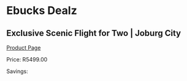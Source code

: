 
# Ebucks Dealz
## Exclusive Scenic Flight for Two | Joburg City
[Product Page](https://www.ebucks.com/web/shop/productSelected.do?prodId=1133011152&catId=322194367)

Price: R5499.00

Savings: 


	